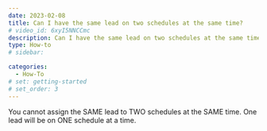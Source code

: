 ```yaml
---
date: 2023-02-08
title: Can I have the same lead on two schedules at the same time?
# video_id: 6xyI5NNCCmc
description: Can I have the same lead on two schedules at the same time
type: How-to
# sidebar:

categories:
  - How-To
# set: getting-started
# set_order: 3
---
```

You cannot assign the SAME lead to TWO schedules at the SAME time. One lead will be on ONE schedule at a time.